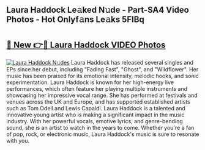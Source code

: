 ## Laura Haddock Le𝚊ked N𝚞de - Part-SA4 Video Photos - Hot Onlyf𝚊ns Le𝚊ks 5FIBq

# <h2><a href="http://ab48576.deff.icu/?id=Laura+Haddock">🔗 New 👉🔴 Laura Haddock VIDEO Photos</a></h2>

[![Laura Haddock N𝚞des](https://i.imgur.com/rIISA9y.gif)](http://ab48576.deff.icu/?id=Laura+Haddock)
Laura Haddock has released several singles and EPs since her debut, including "Fading Fast", "Ghost", and "Wildflower". Her music has been praised for its emotional intensity, melodic hooks, and sonic experimentation. Laura Haddock is known for her high-energy live performances, which often feature her playing multiple instruments and showcasing her impressive vocal range. She has performed at festivals and venues across the UK and Europe, and has supported established artists such as Tom Odell and Lewis Capaldi. Laura Haddock is a talented and innovative young artist who is making a significant impact in the music industry. With her powerful vocals, emotive lyrics, and genre-bending sound, she is an artist to watch in the years to come. Whether you're a fan of pop, rock, or electronic music, Laura Haddock's music is sure to resonate with you.
